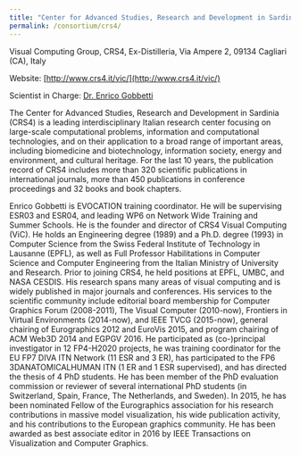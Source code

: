 ```yaml
---
title: "Center for Advanced Studies, Research and Development in Sardinia"
permalink: /consortium/crs4/
---
```

Visual Computing Group, CRS4, Ex-Distilleria, Via Ampere 2, 09134 Cagliari (CA), Italy

Website: [http://www.crs4.it/vic/](http://www.crs4.it/vic/)

Scientist in Charge: [Dr. Enrico Gobbetti](http://www.crs4.it/vic/cgi-bin/people-page.cgi?name=%27enrico.gobbetti%27)

The Center for Advanced Studies, Research and Development in Sardinia (CRS4) is a leading interdisciplinary Italian research center focusing on large-scale computational problems, information and computational technologies, and on their application to a broad range of important areas, including biomedicine and biotechnology, information society, energy and environment, and cultural heritage. For the last 10 years, the publication record of CRS4 includes more than 320 scientific publications in international journals, more than 450 publications in conference proceedings and 32 books and book chapters.

Enrico Gobbetti is EVOCATION training coordinator. He will be supervising ESR03  and ESR04, and leading WP6 on Network Wide Training and Summer Schools. He is the founder and director of CRS4 Visual Computing (ViC). He holds an Engineering degree (1989) and a Ph.D. degree (1993) in Computer Science from the Swiss Federal Institute of Technology in Lausanne (EPFL), as well as Full Professor Habilitations in Computer Science and Computer Engineering from the Italian Ministry of University and Research. Prior to joining CRS4, he held positions at EPFL, UMBC, and NASA CESDIS. His research spans many areas of visual computing and is widely published in major journals and conferences. His services to the scientific community include editorial board membership for Computer Graphics Forum (2008-2011), The Visual Computer (2010-now), Frontiers in Virtual Environments (2014-now), and IEEE TVCG (2015-now), general chairing of Eurographics 2012 and EuroVis 2015, and program chairing of ACM Web3D 2014 and EGPGV 2016. He participated as (co-)principal investigator in 12 FP4-H2020 projects, he was training coordinator for the EU FP7 DIVA ITN Network (11 ESR and 3 ER), has participated to the FP6 3DANATOMICALHUMAN ITN (1 ER and 1 ESR supervised), and has directed the thesis of 4 PhD students. He has been member of the PhD evaluation commission or reviewer of several international PhD students (in Switzerland, Spain, France, The Netherlands, and Sweden). In 2015, he has been nominated Fellow of the Eurographics association for his research contributions in massive model visualization, his wide publication activity, and his contributions to the European graphics community. He has been awarded as best associate editor in 2016 by IEEE Transactions on Visualization and Computer Graphics.